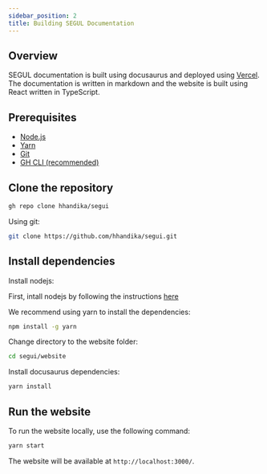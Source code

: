 ```yaml
---
sidebar_position: 2
title: Building SEGUL Documentation
---
```


## Overview

SEGUL documentation is built using docusaurus and deployed using [Vercel](https://vercel.com/). The documentation is written in markdown and the website is built using React written in TypeScript.

## Prerequisites

- [Node.js](https://nodejs.org/en/)
- [Yarn](https://yarnpkg.com/getting-started/install)
- [Git](https://git-scm.com/downloads)
- [GH CLI (recommended)](https://cli.github.com/)

## Clone the repository

```bash
gh repo clone hhandika/segui
```

Using git:

```bash
git clone https://github.com/hhandika/segui.git
```

## Install dependencies

Install nodejs:

First, intall nodejs by following the instructions [here](https://nodejs.org/en/)

We recommend using yarn to install the dependencies:

```bash
npm install -g yarn
```

Change directory to the website folder:

```bash
cd segui/website
```

Install docusaurus dependencies:

```bash
yarn install
```

## Run the website

To run the website locally, use the following command:

```bash
yarn start
```

The website will be available at `http://localhost:3000/`.
